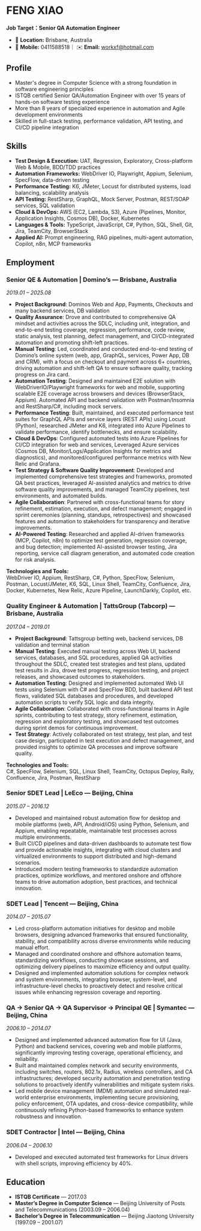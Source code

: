 # FENG XIAO

**Job Target：Senior QA Automation Engineer**

- 📍 **Location:** Brisbane, Australia
- 📱 **Mobile:** 0411588518｜ ✉️ **Email:** workxf@hotmail.com  

## Profile

- Master's degree in Computer Science with a strong foundation in software engineering principles  
- ISTQB certified Senior QA/Automation Engineer with over 15 years of hands-on software testing experience  
- More than 8 years of specialized experience in automation and Agile development environments  
- Skilled in full-stack testing, performance validation, API testing, and CI/CD pipeline integration

## Skills  
  - **Test Design & Execution:** UAT, Regression, Exploratory, Cross-platform Web & Mobile, BDD/TDD practices  
  - **Automation Frameworks:** WebDriver IO, Playwright, Appium, Selenium, SpecFlow, data-driven testing  
  - **Performance Testing:** K6, JMeter, Locust for distributed systems, load balancing, scalability analysis  
  - **API Testing:** RestSharp, GraphQL, Mock Server, Postman, REST/SOAP services, SQL validation  
  - **Cloud & DevOps:** AWS (EC2, Lambda, S3), Azure (Pipelines, Monitor, Application Insights, Cosmos DB), Docker, Kubernetes  
  - **Languages & Tools:** TypeScript, JavaScript, C#, Python, SQL, Shell, Git, Jira, TeamCity, BrowserStack  
  - **Applied AI:** Prompt engineering, RAG pipelines, multi-agent automation, Copilot, n8n, MCP frameworks  


## Employment

### Senior QE & Automation | Domino’s — Brisbane, Australia  
*2019.01 – 2025.08*  
- **Project Background**: Dominos Web and App, Payments, Checkouts and many backend services, DB validation  
- **Quality Assurance**: Drove and contributed to comprehensive QA mindset and activities across the SDLC, including unit, integration, and end-to-end testing coverage, regression, performance, code review, static analysis, test planning, defect management, and CI/CD-integrated automation and promoting shift-left practices.  
- **Manual Testing**: Led, coordinated and conducted end-to-end testing of Domino’s online system (web, app, GraphQL, services, Power App, DB and CRM), with a focus on checkout and payment across 6+ countries, driving automation and shift-left QA to ensure software quality, tracking progress on Jira card.  
- **Automation Testing**: Designed and maintained E2E solution with WebDriverIO/Playwright frameworks for web and mobile, supporting scalable E2E coverage across browsers and devices (BrowserStack, Appium). Automated API and backend validation with Postman/Insomnia and RestSharp/C#, including mock servers.  
- **Performance Testing**: Built, maintained, and executed performance test suites for GraphQL APIs and service layers (REST APIs) using Locust (Python), researched JMeter and K6, integrated into Azure Pipelines to validate performance, identify bottlenecks, and ensure scalability.  
- **Cloud & DevOps**: Configured automated tests into Azure Pipelines for CI/CD integration for web and services, Leveraged Azure services (Cosmos DB, Monitor/Logs/Application Insights for metrics and diagnostics), and monitored/configured performance metrics with New Relic and Grafana.  
- **Test Strategy & Software Quality Improvement**: Developed and implemented comprehensive test strategies and frameworks, promoted QA best practices, leveraged AI-assisted analytics and metrics to drive software quality improvements, and managed TeamCity pipelines, test environments, and automated builds.  
- **Agile Collaboration**: Partnered with cross-functional teams for story refinement, estimation, execution, and defect management; engaged in sprint ceremonies (planning, standups, retrospectives) and showcased features and automation to stakeholders for transparency and iterative improvements.  
- **AI-Powered Testing**: Researched and applied AI-driven frameworks (MCP, Copilot, n8n) to optimize test generation, regression coverage, and bug detection; implemented AI-assisted browser testing, Jira reporting, service call diagram generation, and automated code creation for risk analysis.  

**Technologies and Tools:**  
WebDriver IO, Appium, RestSharp, C#, Python, SpecFlow, Selenium, Postman, Locust/JMeter, K6, SQL, Linux Shell, TeamCity, Confluence, Jira, Docker, Kubernetes, New Relic, Azure Pipeline, LaunchDarkly, Copilot, etc.  


### Quality Engineer & Automation | TattsGroup (Tabcorp) — Brisbane, Australia  
*2017.04 – 2019.01*  
- **Project Background**: Tattsgroup betting web, backend services, DB validation and terminal station  
- **Manual Testing**: Executed manual testing across Web UI, backend services, databases, and SQL procedures, applied QA activities throughout the SDLC, created test strategies and test plans, updated test results in Jira, drove test progress, regression testing, and project releases, and showcased outcomes to stakeholders.  
- **Automation Testing**: Designed and implemented automated Web UI tests using Selenium with C# and SpecFlow BDD, built backend API test flows, validated SQL databases and procedures, and developed automation scripts to verify SQL logic and data integrity.  
- **Agile Collaboration**: Collaborated with cross-functional teams in Agile sprints, contributing to test strategy, story refinement, estimation, regression and exploratory testing, and showcased test outcomes during sprint demos for continuous improvement.  
- **Test Strategy**: Actively collaborated on test strategy, test plan, and test case design, participated in test execution and defect management, and provided insights to optimize QA processes and improve software quality.  
 
**Technologies and Tools:**  
C#, SpecFlow, Selenium, SQL, Linux Shell, TeamCity, Octopus Deploy, Rally, Confluence, Jira, Postman, RestSharp  


### Senior SDET Lead | LeEco — Beijing, China  
*2015.07 – 2016.12*  
- Developed and maintained robust automation flow for desktop and mobile platforms (web, API, Android/iOS) using Python, Selenium, and Appium, enabling repeatable, maintainable test processes across multiple environments.  
- Built CI/CD pipelines and data-driven dashboards to automate test flow and provide actionable insights, integrating with cloud clusters and virtualized environments to support distributed and high-demand scenarios.  
- Introduced modern testing frameworks to standardize automation practices, optimize workflows, and mentored onshore and offshore teams to drive automation adoption, best practices, and technical innovation.  


### SDET Lead | Tencent — Beijing, China  
*2014.07 – 2015.07*  
- Led cross-platform automation initiatives for desktop and mobile browsers, designing advanced frameworks that ensured functionality, stability, and compatibility across diverse environments while reducing manual effort.  
- Managed and coordinated onshore and offshore automation teams, standardizing workflows, conducting showcase sessions, and optimizing delivery pipelines to maximize efficiency and output quality.  
- Designed and implemented automation solutions for complex network and system environments, integrating browser, system-level, and infrastructure-level checks to proactively detect and resolve critical issues while enhancing regression coverage and reporting.  


### QA → Senior QA → QA Supervisor → Principal QE | Symantec — Beijing, China  
*2006.10 – 2014.07*  
- Designed and implemented advanced automation flow for UI (Java, Python) and backend services, covering web and mobile platforms, significantly improving testing coverage, operational efficiency, and reliability.  
- Built and maintained complex network and security environments, including switches, routers, 802.1x, Radius, wireless controllers, and CA infrastructures; developed security automation and penetration testing solutions to proactively identify vulnerabilities and mitigate system risks.  
- Led mobile device management (MDM) automation and simulated real-world enterprise environments, implementing secure provisioning, policy enforcement, OTA updates, and cross-device compatibility, while continuously refining Python-based frameworks to enhance system robustness and innovation.  


### SDET Contractor | Intel — Beijing, China  
*2006.04 – 2006.10*  
- Developed and executed automated test frameworks for Linux drivers with shell scripts, improving efficiency by 40%.  


## Education

- **ISTQB Certificate** — 2017.03  
- **Master’s Degree in Computer Science** — Beijing University of Posts and Telecommunications (2003.09 – 2006.04)  
- **Bachelor’s Degree in Telecommunication** — Beijing Jiaotong University (1997.09 – 2001.07)  
